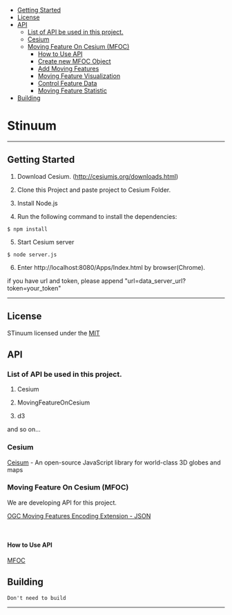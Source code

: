 
<!-- toc orderedList:0 depthFrom:1 depthTo:6 -->

  * [Getting Started](#getting-started)
  * [License](#license)
  * [API](#api)
    * [List of API be used in this project.](#list-of-api-be-used-in-this-project)
    * [Cesium](#cesium)
    * [Moving Feature On Cesium (MFOC)](#moving-feature-on-cesium-mfoc)
      * [How to Use API](#how-to-use-api)
      * [Create new MFOC Object](#create-new-mfoc-object)
      * [Add Moving Features](#add-moving-features)
      * [Moving Feature Visualization](#moving-feature-visualization)
      * [Control Feature Data](#control-feature-data)
      * [Moving Feature Statistic](#moving-feature-statistic)
  * [Building](#building)

<!-- tocstop -->



# Stinuum

- - -

## Getting Started

1. Download Cesium. (http://cesiumjs.org/downloads.html)

2. Clone this Project and paste project to Cesium Folder.

3. Install Node.js

4. Run the following command to install the dependencies:

  ```
  $ npm install

  ```
5. Start Cesium server

  ```
  $ node server.js
  ```
6. Enter http://localhost:8080/Apps/Index.html by browser(Chrome).

  if you have url and token, please append "url=data_server_url?token=your_token"

  
- - -

## License

STinuum licensed under the [MIT](https://opensource.org/licenses/MIT)

## API

### List of API be used in this project.

1. Cesium

2. MovingFeatureOnCesium

3. d3

and so on...


### Cesium

[Ceisum](https://cesiumjs.org/) - An open-source JavaScript library for world-class 3D globes and maps


### Moving Feature On Cesium (MFOC)

We are developing API for this project.

[OGC Moving Features Encoding Extension - JSON](https://ksookim.github.io/mf-json/)


  </br>

#### How to Use API

[MFOC](https://github.com/aistairc/mf-cesium/tree/master/js/MFOC)

## Building

    Don't need to build



- - -
